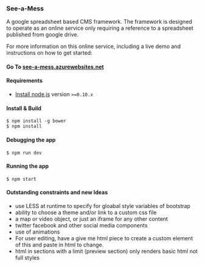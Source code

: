### See-a-Mess

A google spreadsheet based CMS framework. The framework is designed to operate as an online service only requiring a reference to a spreadsheet published from google drive.

For more information on this online service, including a live demo and instructions on how to get started:
#### Go To [see-a-mess.azurewebsites.net](http://see-a-mess.azurewebsites.net/)

#### Requirements

- [Install node.js](http://nodejs.org/) version `>=0.10.x`
    
#### Install & Build

    $ npm install -g bower
    $ npm install

#### Debugging the app

    $ npm run dev
    
#### Running the app

    $ npm start
 
#### Outstanding constraints and new Ideas

 - use LESS at runtime to specify for gloabal style variables of bootstrap
 - ability to choose a theme and/or link to a custom css file
 - a map or video object, or just an iframe for any other content
 - twitter facebook and other social media components
 - use of animations
 - For user editing, have a give me html piece to create a custom element of this and paste in html to change.
 - html in sections with a limit (preview section) only renders basic html not full styles
